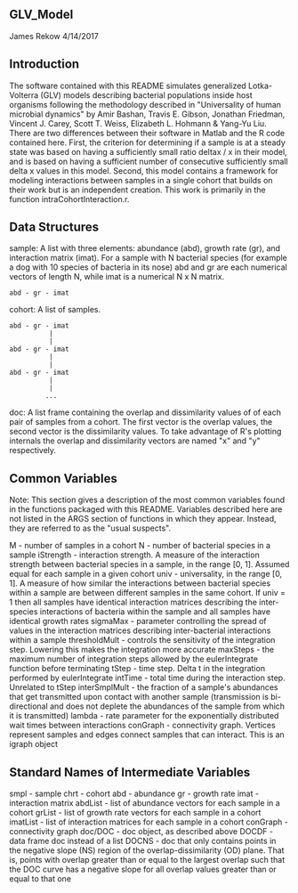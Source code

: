 ## GLV_Model

James Rekow
4/14/2017

## Introduction ##

The software contained with this README simulates generalized Lotka-Volterra (GLV) models describing
bacterial populations inside host organisms following the methodology described in "Universality of
human microbial dynamics" by Amir Bashan, Travis E. Gibson, Jonathan Friedman, Vincent J. Carey, Scott
T. Weiss, Elizabeth L. Hohmann & Yang-Yu Liu. There are two differences between their software in Matlab
and the R code contained here. First, the criterion for determining if a sample is at a steady state was
based on having a sufficiently small ratio deltax / x in their model, and is based on having a sufficient
number of consecutive sufficiently small delta x values in this model. Second, this model contains a framework
for modeling interactions between samples in a single cohort that builds on their work but is an independent
creation. This work is primarily in the function intraCohortInteraction.r.

## Data Structures ##

sample: A list with three elements: abundance (abd), growth rate (gr), and interaction matrix (imat).
        For a sample with N bacterial species (for example a dog with 10 species of bacteria in its nose)
        abd and gr are each numerical vectors of length N, while imat is a numerical N x N matrix.

	abd - gr - imat

cohort: A list of samples.

	abd - gr - imat
      	      |
              |
	abd - gr - imat
              |
              |
	abd - gr - imat
              |
              |
      	     ...

doc: A list frame containing the overlap and dissimilarity values of of each pair of samples from a cohort.
     The first vector is the overlap values, the second vector is the dissimilarity values. To take advantage
     of R's plotting internals the overlap and dissimilarity vectors are named "x" and "y" respectively.

## Common Variables ##

Note: This section gives a description of the most common variables found in the functions packaged with this
      README. Variables described here are not listed in the ARGS section of functions in which they appear.
      Instead, they are referred to as the "usual suspects".

M             - number of samples in a cohort
N             - number of bacterial species in a sample
iStrength     - interaction strength. A measure of the interaction strength between bacterial species in a sample,
                in the range [0, 1]. Assumed equal for each sample in a given cohort
univ          - universality, in the range [0, 1]. A measure of how similar the interactions between bacterial species
                within a sample are between different samples in the same cohort. If univ = 1 then all samples have
                identical interaction matrices describing the inter-species interactions of bacteria within the sample
                and all samples have identical growth rates
sigmaMax      - parameter controlling the spread of values in the interaction matrices describing inter-bacterial
                interactions within a sample
thresholdMult - controls the sensitivity of the integration step. Lowering this makes the integration
                more accurate
maxSteps      - the maximum number of integration steps allowed by the eulerIntegrate function before terminating
tStep         - time step. Delta t in the integration performed by eulerIntegrate
intTime       - total time during the interaction step. Unrelated to tStep
interSmplMult - the fraction of a sample's abundances that get transmitted upon contact with another sample 
                (transmission is bi-directional and does not deplete the abundances of the sample from which it
                is transmitted)
lambda        - rate parameter for the exponentially distributed wait times between interactions
conGraph      - connectivity graph. Vertices represent samples and edges connect samples that can interact. This
                is an igraph object

## Standard Names of Intermediate Variables ##

smpl     - sample
chrt     - cohort
abd      - abundance
gr       - growth rate
imat     - interaction matrix
abdList  - list of abundance vectors for each sample in a cohort
grList   - list of growth rate vectors for each sample in a cohort
imatList - list of interaction matrices for each sample in a cohort
conGraph - connectivity graph
doc/DOC  - doc object, as described above
DOCDF    - data frame doc instead of a list
DOCNS    - doc that only contains points in the negative slope (NS) region of the overlap-dissimilarity (OD) plane. That
           is, points with overlap greater than or equal to the largest overlap such that the DOC curve has a negative
           slope for all overlap values greater than or equal to that one
